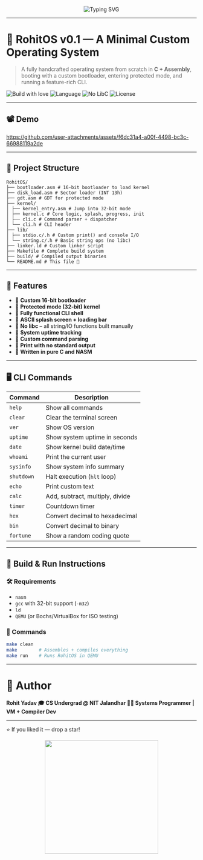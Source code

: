 <p align="center">
  <img src="https://readme-typing-svg.herokuapp.com?font=Fira+Code&size=32&duration=3000&pause=1000&color=00FFAA&center=true&vCenter=true&width=900&lines=Welcome+to+RohitOS+v0.1+%F0%9F%9A%80;A+16-bit+%2B+32-bit+Handcrafted+Operating+System;Made+with+C+%2B+Assembly+from+Scratch;No+LibC+-+No+STD+Libraries+-+Pure+Baremetal" alt="Typing SVG" />
</p>

---

# 🧠 RohitOS v0.1 — A Minimal Custom Operating System

> A fully handcrafted operating system from scratch in **C + Assembly**, booting with a custom bootloader, entering protected mode, and running a feature-rich CLI.

![Build with love](https://img.shields.io/badge/Built%20with-%E2%9D%A4-red?style=for-the-badge)
![Language](https://img.shields.io/badge/Written%20In-C%20%2B%20NASM-blue?style=for-the-badge)
![No LibC](https://img.shields.io/badge/Standard%20Library-None-red?style=for-the-badge)
![License](https://img.shields.io/badge/License-MIT-brightgreen?style=for-the-badge)

---





## 📽️ Demo 

https://github.com/user-attachments/assets/f6dc31a4-a00f-4498-bc3c-66988119a2de

---

## 🧱 Project Structure
```
RohitOS/
├── bootloader.asm # 16-bit bootloader to load kernel
├── disk_load.asm # Sector loader (INT 13h)
├── gdt.asm # GDT for protected mode
├── kernel/
│ ├── kernel_entry.asm # Jump into 32-bit mode
│ ├── kernel.c # Core logic, splash, progress, init
│ ├── cli.c # Command parser + dispatcher
│ └── cli.h # CLI header
├── lib/
│ ├── stdio.c/.h # Custom print() and console I/O
│ └── string.c/.h # Basic string ops (no libc)
├── linker.ld # Custom linker script
├── Makefile # Complete build system
├── build/ # Compiled output binaries
└── README.md # This file 📄

```


---

## 🚀 Features

- 🔹 **Custom 16-bit bootloader**
- 🔹 **Protected mode (32-bit) kernel**
- 🔹 **Fully functional CLI shell**
- 🔹 **ASCII splash screen + loading bar**
- 🔹 **No libc** – all string/IO functions built manually
- 🔹 **System uptime tracking**
- 🔹 **Custom command parsing**
- 🔹 **Print with no standard output**
- 🔹 **Written in pure C and NASM**

---

## 🖥️ CLI Commands

| Command    | Description                        |
|------------|------------------------------------|
| `help`     | Show all commands                  |
| `clear`    | Clear the terminal screen          |
| `ver`      | Show OS version                    |
| `uptime`   | Show system uptime in seconds      |
| `date`     | Show kernel build date/time        |
| `whoami`   | Print the current user             |
| `sysinfo`  | Show system info summary           |
| `shutdown` | Halt execution (`hlt` loop)        |
| `echo`     | Print custom text                  |
| `calc`     | Add, subtract, multiply, divide    |
| `timer`    | Countdown timer                    |
| `hex`      | Convert decimal to hexadecimal     |
| `bin`      | Convert decimal to binary          |
| `fortune`  | Show a random coding quote         |

---

## 🧪 Build & Run Instructions

### 🛠 Requirements

- `nasm`
- `gcc` with 32-bit support (`-m32`)
- `ld`
- `QEMU` (or Bochs/VirtualBox for ISO testing)

### 🔨 Commands

```bash
make clean
make        # Assembles + compiles everything
make run    # Runs RohitOS in QEMU
```
---

# 🌟 Author
**Rohit Yadav
🎓 CS Undergrad @ NIT Jalandhar
👨‍💻 Systems Programmer | VM + Compiler Dev**

---

⭐ If you liked it — drop a star! <p align="center"> <img src="https://media.giphy.com/media/26tn33aiTi1jkl6H6/giphy.gif" width="300"> </p> 


